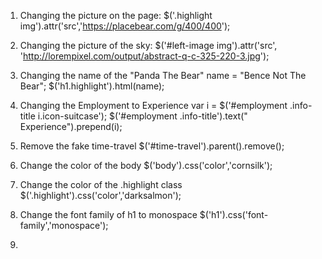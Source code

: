 1. Changing the picture on the page:
$('.highlight img').attr('src','https://placebear.com/g/400/400');

2. Changing the picture of the sky:
$('#left-image img').attr('src', 'http://lorempixel.com/output/abstract-q-c-325-220-3.jpg');


3. Changing the name of the "Panda The Bear"
name = "Bence Not The Bear";
$('h1.highlight').html(name);

4. Changing the Employment to Experience
var i = $('#employment .info-title i.icon-suitcase');
$('#employment .info-title').text("   Experience").prepend(i);


5. Remove the fake time-travel
$('#time-travel').parent().remove();

6. Change the color of the body
$('body').css('color','cornsilk');

7. Change the color of the .highlight class
$('.highlight').css('color','darksalmon');

8. Change the font family of h1 to monospace
$('h1').css('font-family','monospace');

9. 
